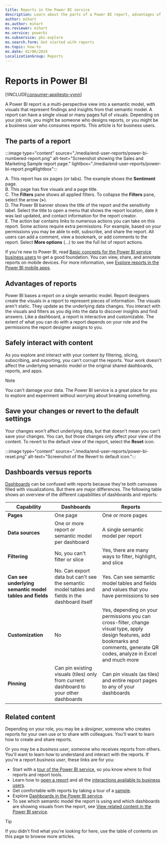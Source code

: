 ```yaml
---
title: Reports in the Power BI service
description: Learn about the parts of a Power BI report, advantages of reports, and the difference between dashboards and reports.
author: mihart
ms.author: mihart
ms.reviewer: mihart
ms.service: powerbi
ms.subservice: pbi-explore
ms.search.form: Get started with reports
ms.topic: how-to
ms.date: 02/06/2024
LocalizationGroup: Reports
---
```


# Reports in Power BI

[!INCLUDE[consumer-appliesto-yynn](../includes/consumer-appliesto-yyn.md)]

A Power BI report is a multi-perspective view into a semantic model, with visuals that represent findings and insights from that semantic model. A report can have a single visual or many pages full of visuals. Depending on your job role, you might be someone who designs reports, or you might be a business user who consumes reports. This article is for business users.

## The parts of a report

:::image type="content" source="./media/end-user-reports/power-bi-numbered-report.png" alt-text="Screenshot showing the Sales and Marketing Sample report page." lightbox="./media/end-user-reports/power-bi-report.png#lightbox":::

A. This report has six pages (or tabs). The example shows the **Sentiment** page.  
B. This page has five visuals and a page title.  
C. The **Filters** pane shows all applied filters. To collapse the **Filters** pane, select the arrow (**>**).  
D. The Power BI banner shows the title of the report and the sensitivity label. Select the title to open a menu that shows the report location, date it was last updated, and contact information for the report creator.  
E. The action bar contains links to numerous actions you can take on this report. Some actions require extra permissions. For example, based on your permissions you may be able to edit, subscribe, and share the report. All users can add a comment, view a bookmark, or add comments to the report. Select **More options** (...) to see the full list of report actions.

If you're new to Power BI, read [Basic concepts for the Power BI service business users](end-user-basic-concepts.md) to get a good foundation. You can view, share, and annotate reports on mobile devices. For more information, see [Explore reports in the Power BI mobile apps](mobile/mobile-reports-in-the-mobile-apps.md).

## Advantages of reports

Power BI bases a report on a single semantic model. Report designers create the visuals in a report to represent pieces of information. The visuals aren't static. They update as the underlying data changes. You interact with the visuals and filters as you dig into the data to discover insights and find answers. Like a dashboard, a report is interactive and customizable. The extent of what you can do with a report depends on your role and the permissions the report designer assigns to you.

## Safely interact with content

As you explore and interact with your content by filtering, slicing, subscribing, and exporting, you can't corrupt the reports. Your work doesn't affect the underlying semantic model or the original shared dashboards, reports, and apps.

> [!NOTE]
> You can't damage your data. The Power BI service is a great place for you to explore and experiment without worrying about breaking something.

## Save your changes or revert to the default settings

Your changes won't affect underlying data, but that doesn't mean you can't save your changes. You can, but those changes only affect your view of the content. To revert to the default view of the report, select the **Reset** icon.

:::image type="content" source="./media/end-user-reports/power-bi-reset.png" alt-text="Screenshot of the Revert to default icon.":::

## Dashboards versus reports

[Dashboards](end-user-dashboards.md) can be confused with reports because they're both canvases filled with visualizations. But there are major differences. The following table shows an overview of the different capabilities of dashboards and reports:

| **Capability** | **Dashboards** | **Reports** |
| --- | --- | --- |
| **Pages** | One page | One or more pages |
| **Data sources** | One or more report or semantic model per dashboard |A single semantic model per report |
| **Filtering** | No, you can't filter or slice | Yes, there are many ways to filter, highlight, and slice |
| **Can see underlying semantic model tables and fields** |No. Can export data but can't see the semantic model tables and fields in the dashboard itself |Yes. Can see semantic model tables and fields and values that you have permissions to see |
| **Customization** | No  | Yes, depending on your permissions you can cross-filter, change visual type, apply design features, add bookmarks and comments, generate QR codes, analyze in Excel and much more |
| **Pinning** |Can pin existing visuals (tiles) only from current dashboard to your other dashboards |Can pin visuals (as tiles) and entire report pages to any of your dashboards |

<!--| Available in Power BI Desktop |No |Yes, can create and view reports in Desktop |
 -->

## Related content

Depending on your role, you may be a *designer*, someone who creates reports for your own use or to share with colleagues. You'll want to learn how to create and share reports.

Or you may be a *business user*, someone who receives reports from others. You'll want to learn how to understand and interact with the reports. If you're a report *business user*, these links are for you:

* Start with a [tour of the Power BI service](end-user-basic-concepts.md), so you know where to find reports and report tools.
* Learn how to [open a report](end-user-report-open.md) and all the [interactions available to business users](end-user-reading-view.md).
* Get comfortable with reports by taking a tour of a [sample](../create-reports/sample-tutorial-connect-to-the-samples.md).  
* Explore [Dashboards in the Power BI service](end-user-dashboards.md).  
* To see which semantic model the report is using and which dashboards are showing visuals from the report, see [View related content in the Power BI service](end-user-related.md).

> [!TIP]
> If you didn't find what you're looking for here, use the table of contents on this page to browse more articles. 
